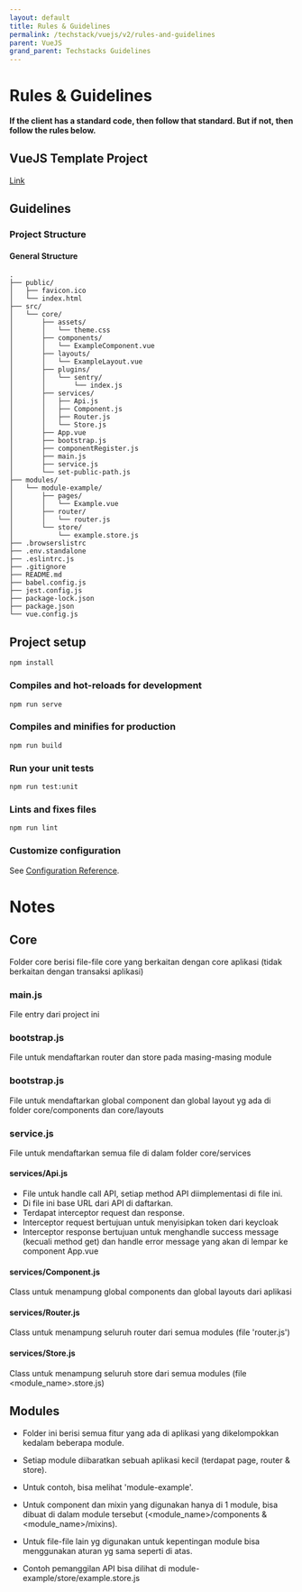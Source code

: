 ```yaml
---
layout: default
title: Rules & Guidelines
permalink: /techstack/vuejs/v2/rules-and-guidelines
parent: VueJS
grand_parent: Techstacks Guidelines
---
```


# **Rules & Guidelines**

**If the client has a standard code, then follow that standard. But if not, then follow the rules below.**

## **VueJS Template Project**

[Link](https://github.com/PT-Akar-Inti-Teknologi/bca_dlog_newbi_template)

## **Guidelines**
### **Project Structure**

#### **General Structure**
```
.
├── public/
│   ├── favicon.ico
│   └── index.html
├── src/
│   └── core/
│       ├── assets/
│       │   └── theme.css
│       ├── components/
│       │   └── ExampleComponent.vue
│       ├── layouts/
│       │   └── ExampleLayout.vue
│       ├── plugins/
│       │   └── sentry/
│       │       └── index.js
│       ├── services/
│       │   ├── Api.js
│       │   ├── Component.js
│       │   ├── Router.js
│       │   └── Store.js
│       ├── App.vue
│       ├── bootstrap.js
│       ├── componentRegister.js
│       ├── main.js
│       ├── service.js
│       └── set-public-path.js
├── modules/
│   └── module-example/
│       ├── pages/
│       │   └── Example.vue
│       ├── router/
│       │   └── router.js
│       └── store/
│           └── example.store.js
├── .browserslistrc
├── .env.standalone
├── .eslintrc.js
├── .gitignore
├── README.md
├── babel.config.js
├── jest.config.js
├── package-lock.json
├── package.json
└── vue.config.js

```

## Project setup

```
npm install
```

### Compiles and hot-reloads for development

```
npm run serve
```

### Compiles and minifies for production

```
npm run build
```

### Run your unit tests

```
npm run test:unit
```

### Lints and fixes files

```
npm run lint
```

### Customize configuration

See [Configuration Reference](https://cli.vuejs.org/config/).

# Notes

## Core

Folder core berisi file-file core yang berkaitan dengan core aplikasi (tidak berkaitan dengan transaksi aplikasi)

### main.js

File entry dari project ini

### bootstrap.js

File untuk mendaftarkan router dan store pada masing-masing module

### bootstrap.js

File untuk mendaftarkan global component dan global layout yg ada di folder core/components dan core/layouts

### service.js

File untuk mendaftarkan semua file di dalam folder core/services

#### services/Api.js

- File untuk handle call API, setiap method API diimplementasi di file ini.
- Di file ini base URL dari API di daftarkan.
- Terdapat interceptor request dan response.
- Interceptor request bertujuan untuk menyisipkan token dari keycloak
- Interceptor response bertujuan untuk menghandle success message (kecuali method get) dan handle error message yang akan di lempar ke component App.vue

#### services/Component.js

Class untuk menampung global components dan global layouts dari aplikasi

#### services/Router.js

Class untuk menampung seluruh router dari semua modules (file 'router.js')

#### services/Store.js

Class untuk menampung seluruh store dari semua modules (file <module_name>.store.js)

## Modules

- Folder ini berisi semua fitur yang ada di aplikasi yang dikelompokkan kedalam beberapa module.

- Setiap module diibaratkan sebuah aplikasi kecil (terdapat page, router & store).

- Untuk contoh, bisa melihat 'module-example'.

- Untuk component dan mixin yang digunakan hanya di 1 module, bisa dibuat di dalam module tersebut (<module_name>/components & <module_name>/mixins).

- Untuk file-file lain yg digunakan untuk kepentingan module bisa menggunakan aturan yg sama seperti di atas.

- Contoh pemanggilan API bisa dilihat di module-example/store/example.store.js